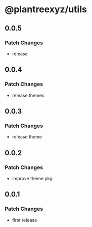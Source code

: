 # @plantreexyz/utils

## 0.0.5

### Patch Changes

- release

## 0.0.4

### Patch Changes

- release themes

## 0.0.3

### Patch Changes

- release theme

## 0.0.2

### Patch Changes

- improve theme pkg

## 0.0.1

### Patch Changes

- first release

